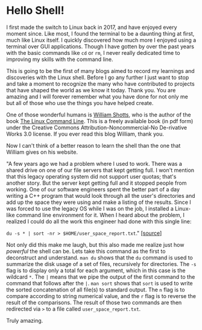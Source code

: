 # Hello Shell!

I first made the switch to Linux back in 2017, and have enjoyed every moment since. Like most, I found the terminal to be a daunting thing at first, much like Linux itself. I quickly discovered how much more I enjoyed using a terminal over GUI applications. Though I have gotten by over the past years with the basic commands like `cd` or `rm`, I never really dedicated time to improving my skills with the command line. 

This is going to be the first of many blogs aimed to record my learnings and discoveries with the Linux shell. Before I go any further I just want to stop and take a moment to recognize the many who have contributed to projects that have shaped the world as we know it today. Thank you. You are amazing and I will forever remember what you have done for not only me but all of those who use the things you have helped create.

One of those wonderful humans is [William Shotts](http://www.linuxcommand.org), who is the author of the book [The Linux Command Line](http://www.linuxcommand.org/tlcl.php). This is a freely available book (in pdf form) under the Creative Commons Attribution-Noncommercial-No De-rivative Works 3.0 license. If you ever read this blog William, thank you.

Now I can't think of a better reason to learn the shell than the one that William gives on his website. 

"A few years ago we had a problem where I used to work. There was a shared drive on one of our file servers that kept getting full. I won't mention that this legacy operating system did not support user quotas; that's another story. But the server kept getting full and it stopped people from working. One of our software engineers spent the better part of a day writing a C++ program that would look through all the user's directories and add up the space they were using and make a listing of the results. Since I was forced to use the legacy OS while I was on the job, I installed a Linux-like command line environment for it. When I heard about the problem, I realized I could do all the work this engineer had done with this single line: 

`du -s * | sort -nr > $HOME/user_space_report.txt`." [[source]](http://www.linuxcommand.org/lc3_learning_the_shell.php)

Not only did this make me laugh, but this also made me realize just how *powerful* the shell can be. Lets take this command as the first to deconstruct and understand. `man du` shows that the `du` command is used to summarize the disk usage of a set of files, recursively for directories. The `-s` flag is to display only a total for each argument, which in this case is the wildcard `*`. The `|` means that we pipe the output of the first command to the command that follows after the `|`. `man sort` shows that `sort` is used to write the sorted concatenation of all file(s) to standard output. The `n` flag is to compare according to string numerical value, and the `r` flag is to reverse the result of the comparisons. The result of those two commands are then redirected via `>` to a file called `user_space_report.txt`.

Truly amazing.
